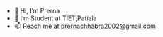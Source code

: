 - 👋 Hi, I’m Prerna
- 🌱 I’m Student at TIET,Patiala
- 📫 Reach me at prernachhabra2002@gmail.com

<!---
prernachhabra/prernachhabra is a ✨ special ✨ repository because its `README.md` (this file) appears on your GitHub profile.
You can click the Preview link to take a look at your changes.
--->
